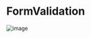 # FormValidation
![image](https://user-images.githubusercontent.com/98602056/164965888-74aed2de-f074-4e84-935f-81f6644e6cc0.png)

